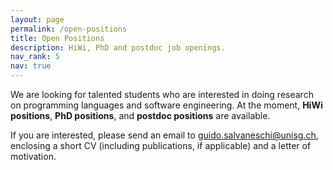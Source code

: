 ```yaml
---
layout: page
permalink: /open-positions
title: Open Positions
description: HiWi, PhD and postdoc job openings.
nav_rank: 5
nav: true
---
```


We are looking for talented students who are interested in doing research on programming languages and software engineering.
At the moment,
**HiWi positions**, **PhD positions**, and **postdoc positions** are available.

If you are interested,
please send an email to [<i class="fas fa-envelope"></i> guido.salvaneschi@unisg.ch](mailto:guido.salvaneschi@unisg.ch),
enclosing a short CV (including publications, if applicable) and a letter of motivation.
